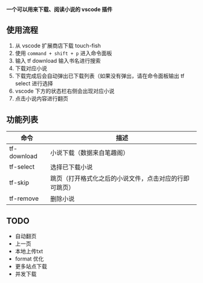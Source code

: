 #### 一个可以用来下载、阅读小说的 vscode 插件
  
## 使用流程  
1. 从 vscode 扩展商店下载 touch-fish
2. 使用 `command + shift + p` 进入命令面板
3. 输入 tf download 输入书名进行搜索
4. 下载对应小说
5. 下载完成后会自动弹出已下载列表（如果没有弹出，请在命令面板输出 tf select 进行选择
6. vscode 下方的状态栏右侧会出现对应小说
7. 点击小说内容进行翻页
  
## 功能列表  

|  命令 | 描述 |
| ---- | --- |
| tf-download | 小说下载（数据来自笔趣阁） |
| tf-select | 选择已下载小说 |
| tf-skip | 跳页（打开格式化之后的小说文件，点击对应的行即可跳页） |
| tf-remove | 删除小说 |
  
## TODO
- 自动翻页 
- 上一页
- 本地上传txt
- format 优化
- 更多站点下载
- 并发下载
